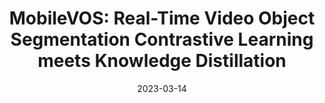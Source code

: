 ---
title: "MobileVOS: Real-Time Video Object Segmentation Contrastive Learning meets Knowledge Distillation"
collection: publications
permalink: /publication/2023-03-14-mobilevos
excerpt: 'Introduced a novel method for semi-supervised video object segmentation on mobile devices, using a
unification of representation distillation and contrastive learning. We achieved competitive performance despite running up to ×5 faster, and with ×32 fewer parameters.'
date: 2023-03-14
venue: 'Proceedings of the IEEE/CVF Conference on Computer Vision and Pattern Recognition (CVPR’23)'
paperurl: 'https://arxiv.org/abs/2303.07815'
citation: 'Miles, R., & Kerim Yucel, M., & Manganelli, B., Saa-Garriga, A. (2021). MobileVOS: Real-Time Video Object Segmentation Contrastive Learning meets Knowledge Distillation. CVPR.'
figure: '/images/mobilevos.svg'
video: '/images/FindingNemo.mp4'
---